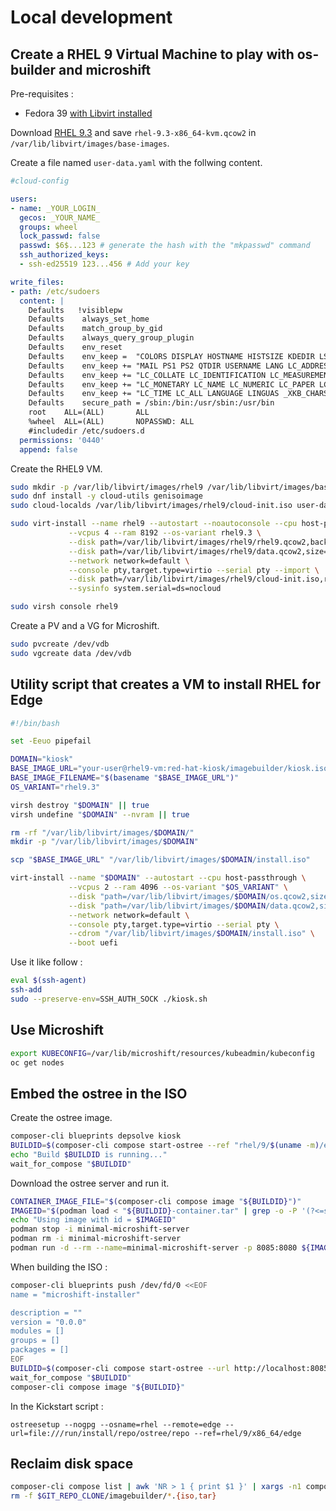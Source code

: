# Local development

## Create a RHEL 9 Virtual Machine to play with os-builder and microshift

Pre-requisites :
- Fedora 39 [with Libvirt installed](https://docs.fedoraproject.org/en-US/quick-docs/virtualization-getting-started/)

Download [RHEL 9.3](https://access.redhat.com/downloads/content/rhel) and save `rhel-9.3-x86_64-kvm.qcow2` in `/var/lib/libvirt/images/base-images`.

Create a file named `user-data.yaml` with the follwing content.

```yaml
#cloud-config

users:
- name: _YOUR_LOGIN_
  gecos: _YOUR_NAME_
  groups: wheel
  lock_passwd: false
  passwd: $6$...123 # generate the hash with the "mkpasswd" command
  ssh_authorized_keys:
  - ssh-ed25519 123...456 # Add your key

write_files:
- path: /etc/sudoers
  content: |
    Defaults   !visiblepw
    Defaults    always_set_home
    Defaults    match_group_by_gid
    Defaults    always_query_group_plugin
    Defaults    env_reset
    Defaults    env_keep =  "COLORS DISPLAY HOSTNAME HISTSIZE KDEDIR LS_COLORS"
    Defaults    env_keep += "MAIL PS1 PS2 QTDIR USERNAME LANG LC_ADDRESS LC_CTYPE"
    Defaults    env_keep += "LC_COLLATE LC_IDENTIFICATION LC_MEASUREMENT LC_MESSAGES"
    Defaults    env_keep += "LC_MONETARY LC_NAME LC_NUMERIC LC_PAPER LC_TELEPHONE"
    Defaults    env_keep += "LC_TIME LC_ALL LANGUAGE LINGUAS _XKB_CHARSET XAUTHORITY"
    Defaults    secure_path = /sbin:/bin:/usr/sbin:/usr/bin
    root    ALL=(ALL)       ALL
    %wheel  ALL=(ALL)       NOPASSWD: ALL
    #includedir /etc/sudoers.d
  permissions: '0440'
  append: false
```

Create the RHEL9 VM.

```sh
sudo mkdir -p /var/lib/libvirt/images/rhel9 /var/lib/libvirt/images/base-images
sudo dnf install -y cloud-utils genisoimage
sudo cloud-localds /var/lib/libvirt/images/rhel9/cloud-init.iso user-data.yaml

sudo virt-install --name rhel9 --autostart --noautoconsole --cpu host-passthrough \
             --vcpus 4 --ram 8192 --os-variant rhel9.3 \
             --disk path=/var/lib/libvirt/images/rhel9/rhel9.qcow2,backing_store=/var/lib/libvirt/images/base-images/rhel-9.3-x86_64-kvm.qcow2,size=100 \
             --disk path=/var/lib/libvirt/images/rhel9/data.qcow2,size=20 \
             --network network=default \
             --console pty,target.type=virtio --serial pty --import \
             --disk path=/var/lib/libvirt/images/rhel9/cloud-init.iso,readonly=on \
             --sysinfo system.serial=ds=nocloud

sudo virsh console rhel9
```

Create a PV and a VG for Microshift.

```sh
sudo pvcreate /dev/vdb
sudo vgcreate data /dev/vdb
```

## Utility script that creates a VM to install RHEL for Edge

```sh
#!/bin/bash

set -Eeuo pipefail

DOMAIN="kiosk"
BASE_IMAGE_URL="your-user@rhel9-vm:red-hat-kiosk/imagebuilder/kiosk.iso"
BASE_IMAGE_FILENAME="$(basename "$BASE_IMAGE_URL")"
OS_VARIANT="rhel9.3"

virsh destroy "$DOMAIN" || true
virsh undefine "$DOMAIN" --nvram || true

rm -rf "/var/lib/libvirt/images/$DOMAIN/"
mkdir -p "/var/lib/libvirt/images/$DOMAIN"

scp "$BASE_IMAGE_URL" "/var/lib/libvirt/images/$DOMAIN/install.iso"

virt-install --name "$DOMAIN" --autostart --cpu host-passthrough \
             --vcpus 2 --ram 4096 --os-variant "$OS_VARIANT" \
             --disk "path=/var/lib/libvirt/images/$DOMAIN/os.qcow2,size=20" \
             --disk "path=/var/lib/libvirt/images/$DOMAIN/data.qcow2,size=100" \
             --network network=default \
             --console pty,target.type=virtio --serial pty \
             --cdrom "/var/lib/libvirt/images/$DOMAIN/install.iso" \
             --boot uefi
```

Use it like follow :

```sh
eval $(ssh-agent)
ssh-add
sudo --preserve-env=SSH_AUTH_SOCK ./kiosk.sh
```

## Use Microshift

```sh
export KUBECONFIG=/var/lib/microshift/resources/kubeadmin/kubeconfig
oc get nodes
```

## Embed the ostree in the ISO

Create the ostree image.

```sh
composer-cli blueprints depsolve kiosk
BUILDID=$(composer-cli compose start-ostree --ref "rhel/9/$(uname -m)/edge" kiosk edge-container | awk '{print $2}')
echo "Build $BUILDID is running..."
wait_for_compose "$BUILDID"
```

Download the ostree server and run it.

```sh
CONTAINER_IMAGE_FILE="$(composer-cli compose image "${BUILDID}")"
IMAGEID="$(podman load < "${BUILDID}-container.tar" | grep -o -P '(?<=sha256[@:])[a-z0-9]*')"
echo "Using image with id = $IMAGEID"
podman stop -i minimal-microshift-server
podman rm -i minimal-microshift-server
podman run -d --rm --name=minimal-microshift-server -p 8085:8080 ${IMAGEID}
```

When building the ISO :

```sh
composer-cli blueprints push /dev/fd/0 <<EOF
name = "microshift-installer"

description = ""
version = "0.0.0"
modules = []
groups = []
packages = []
EOF
BUILDID=$(composer-cli compose start-ostree --url http://localhost:8085/repo/ --ref "rhel/9/$(uname -m)/edge" microshift-installer edge-installer | awk '{print $2}')
wait_for_compose "$BUILDID"
composer-cli compose image "${BUILDID}"
```

In the Kickstart script :

```
ostreesetup --nogpg --osname=rhel --remote=edge --url=file:///run/install/repo/ostree/repo --ref=rhel/9/x86_64/edge
```

## Reclaim disk space

```sh
composer-cli compose list | awk 'NR > 1 { print $1 }' | xargs -n1 composer-cli compose delete
rm -f $GIT_REPO_CLONE/imagebuilder/*.{iso,tar}
```
